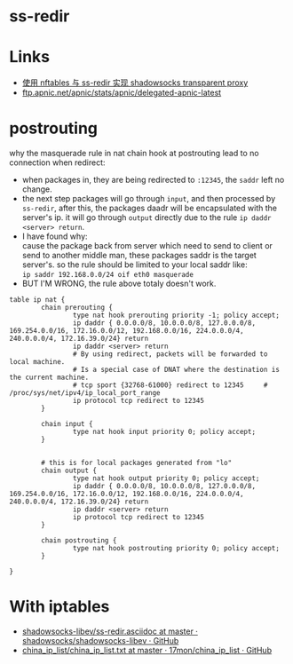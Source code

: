 # ss-redir

# Links

* [使用 nftables 与 ss-redir 实现 shadowsocks transparent proxy](https://huntxu.github.io/2015-01-20-shadowsocks-transparent-proxy-with-nft.html)
* [ftp.apnic.net/apnic/stats/apnic/delegated-apnic-latest](https://ftp.apnic.net/apnic/stats/apnic/delegated-apnic-latest)

# postrouting 


why the masquerade rule in nat chain hook at postrouting lead to no connection when redirect:

* when packages in, they are being redirected to `:12345`, the `saddr` left no
  change.
* the next step packages will go through `input`, and then processed by `ss-redir`,
  after this, the packages daadr will be encapsulated with the server's ip. it
  will go through `output` directly due to the rule `ip daddr <server> return`.
* I have found why:  
  cause the package back from server which need to send to client or send to
  another middle man, these packages saddr is the target server's. so the rule
  should be limited to your local saddr like:  
  `ip saddr 192.168.0.0/24 oif eth0 masquerade`
* BUT I'M WRONG, the rule above totaly doesn't work.


```
table ip nat {
        chain prerouting {
                type nat hook prerouting priority -1; policy accept;
                ip daddr { 0.0.0.0/8, 10.0.0.0/8, 127.0.0.0/8, 169.254.0.0/16, 172.16.0.0/12, 192.168.0.0/16, 224.0.0.0/4, 240.0.0.0/4, 172.16.39.0/24} return
                ip daddr <server> return
                # By using redirect, packets will be forwarded to local machine. 
                # Is a special case of DNAT where the destination is the current machine. 
                # tcp sport {32768-61000} redirect to 12345     # /proc/sys/net/ipv4/ip_local_port_range
                ip protocol tcp redirect to 12345  
        }

        chain input {
                type nat hook input priority 0; policy accept;
        }


        # this is for local packages generated from "lo"
        chain output {
                type nat hook output priority 0; policy accept;
                ip daddr { 0.0.0.0/8, 10.0.0.0/8, 127.0.0.0/8, 169.254.0.0/16, 172.16.0.0/12, 192.168.0.0/16, 224.0.0.0/4, 240.0.0.0/4, 172.16.39.0/24} return 
                ip daddr <server> return 
                ip protocol tcp redirect to 12345  
        }

        chain postrouting {
                type nat hook postrouting priority 0; policy accept;
        }

}
```

# With iptables

* [shadowsocks-libev/ss-redir.asciidoc at master · shadowsocks/shadowsocks-libev · GitHub](https://github.com/shadowsocks/shadowsocks-libev/blob/master/doc/ss-redir.asciidoc)
* [china_ip_list/china_ip_list.txt at master · 17mon/china_ip_list · GitHub](https://github.com/17mon/china_ip_list/blob/master/china_ip_list.txt)







